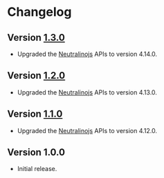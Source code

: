 # Changelog

## Version [1.3.0](https://github.com/cedx/neutralinojs.hx/compare/v1.2.0...v1.3.0)
- Upgraded the [Neutralinojs](https://neutralino.js.org) APIs to version 4.14.0.

## Version [1.2.0](https://github.com/cedx/neutralinojs.hx/compare/v1.1.0...v1.2.0)
- Upgraded the [Neutralinojs](https://neutralino.js.org) APIs to version 4.13.0.

## Version [1.1.0](https://github.com/cedx/neutralinojs.hx/compare/v1.0.0...v1.1.0)
- Upgraded the [Neutralinojs](https://neutralino.js.org) APIs to version 4.12.0.

## Version 1.0.0
- Initial release.
